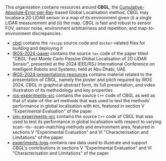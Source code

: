 This organisation contains resources around **CBGL**, the [Cumulative-Absolute-Error-per-Ray](https://raw.githubusercontent.com/cbgl/IROS-2024-presentations-resources/refs/heads/master/cbgl_graphical_abstract/IROS24_0101_graphical_abstract.png)-based Global Localisation method. CBGL may localise a 2D LIDAR sensor in a map of its environment given (i) a single LIDAR measurement and (ii) the map. CBGL is fast and robust to sensor FOV, sensor noise, environment arbitrariness and repetition, and map-to-environment discrepancies.

- [cbgl](https://github.com/cbgl/cbgl) contains the `roscpp` source code and `docker`-related files for building and deploying it
- [IROS-2024-paper](https://github.com/cbgl/IROS-2024-paper) contains the source `tex` code of the paper titled "CBGL: Fast Monte Carlo Passive Global Localisation of 2D LIDAR Sensor", presented at the 2024 IEEE/RSJ International Conference on Intelligent Robots and Systems, held at Abu Dhabi, UAE
- [IROS-2024-presentations-resources](https://github.com/cbgl/IROS-2024-presentations-resources) contains material related to the presentation of CBGL, namely the poster and pitch required by IROS 2024, CBGL in graphical abstract form, its full presentation, and video illustration of its methodology and key properties
- [ros-experiments-src](https://github.com/cbgl/ros-experiments-src) contains the source `C++` code of CBGL as well as that of state-of-the-art methods that was used to test the methods' performance in global localisation with `ROS`, featured in section V "Experimental Evaluation" of the paper
- [sim-experiments-src](https://github.com/cbgl/sim-experiments-src) contains the source `C++` code of CBGL that was used to test its performance in global localisation with respect to varying scan--to--scan-matching methods and environment area, featured in sections V "Experimental Evaluation" and VI "Characterisation and Limitations" of the paper
- [experiments-logs](https://github.com/cbgl/experiments-logs) contains raw data used to illustrate and support CBGL's contributions in sections V "Experimental Evaluation" and VI "Characterisation and Limitations" of the paper
